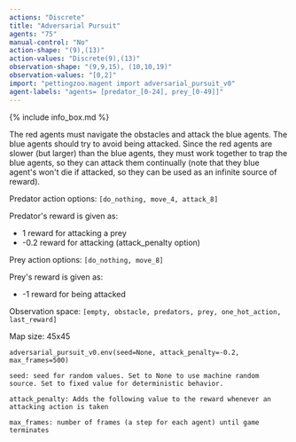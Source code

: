```yaml
---
actions: "Discrete"
title: "Adversarial Pursuit"
agents: "75"
manual-control: "No"
action-shape: "(9),(13)"
action-values: "Discrete(9),(13)"
observation-shape: "(9,9,15), (10,10,19)"
observation-values: "[0,2]"
import: "pettingzoo.magent import adversarial_pursuit_v0"
agent-labels: "agents= [predator_[0-24], prey_[0-49]]"
---
```


{% include info_box.md %}



The red agents must navigate the obstacles and attack the blue agents. The blue agents should try to avoid being attacked. Since the red agents are slower (but larger) than the blue agents, they must work together to trap the blue agents, so they can attack them continually (note that they blue agent's won't die if attacked, so they can be used as an infinite source of reward).

Predator action options: `[do_nothing, move_4, attack_8]`

Predator's reward is given as:

* 1 reward for attacking a prey
* -0.2 reward for attacking (attack_penalty option)

Prey action options: `[do_nothing, move_8]`

Prey's reward is given as:

* -1 reward for being attacked

Observation space: `[empty, obstacle, predators, prey, one_hot_action, last_reward]`

Map size: 45x45

```
adversarial_pursuit_v0.env(seed=None, attack_penalty=-0.2, max_frames=500)
```

```
seed: seed for random values. Set to None to use machine random source. Set to fixed value for deterministic behavior.

attack_penalty: Adds the following value to the reward whenever an attacking action is taken

max_frames: number of frames (a step for each agent) until game terminates
```
